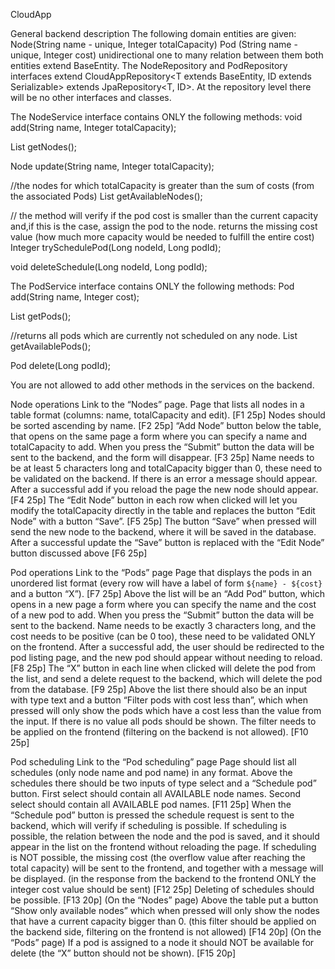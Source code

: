 CloudApp

General backend description
The following domain entities are given:
Node(String name - unique, Integer totalCapacity)
Pod (String name - unique, Integer cost) 
unidirectional one to many relation between them
both entities extend BaseEntity.
The NodeRepository and PodRepository interfaces extend 
CloudAppRepository<T extends BaseEntity<ID>, ID extends Serializable> extends JpaRepository<T, ID>.
At the repository level there will be no other interfaces and classes.

The NodeService interface contains ONLY the following methods:
	void add(String name, Integer totalCapacity);

List<Node> getNodes();

Node update(String name, Integer totalCapacity);

//the nodes for which totalCapacity is greater than the sum of costs (from the associated Pods) 
List<Node> getAvailableNodes();

// the method will verify if the pod cost is smaller than the current capacity and,if this is the case, assign the pod to the node. returns the missing cost value (how much more capacity would be needed to fulfill the entire cost)
Integer trySchedulePod(Long nodeId, Long podId); 

void deleteSchedule(Long nodeId, Long podId);

The PodService interface contains ONLY the following methods:
Pod add(String name, Integer cost);

List<Pod> getPods();

//returns all pods which are currently not scheduled on any node.
List<Pod> getAvailablePods();

Pod delete(Long podId);

You are not allowed to add other methods in the services on the backend.


Node operations
Link to the “Nodes” page. 
Page that lists all nodes in a table format (columns: name, totalCapacity and edit). [F1 25p]
Nodes should be sorted ascending by name. [F2 25p]
“Add Node” button below the table, that opens on the same page a form where you can specify a name and totalCapacity to add. 
When you press the “Submit” button the data will be sent to the backend, and the form will disappear. [F3 25p]
Name needs to be at least 5 characters long and totalCapacity bigger than 0, these need to be validated on the backend. If there is an error a message should appear. 
After a successful add if you reload the page the new node should appear. [F4 25p]
The “Edit Node” button in each row when clicked will let you modify the totalCapacity directly in the table and replaces the button “Edit Node” with a button “Save”. [F5 25p]
The button “Save” when pressed will send the new node to the backend, where it will be saved in the database. After a successful update the “Save” button is replaced with the “Edit Node” button discussed above [F6 25p]

Pod operations
Link to the “Pods” page
Page that displays the pods in an unordered list format (every row will have a label of form `${name} - ${cost}` and a button “X”). [F7 25p]
Above the list will be an “Add Pod” button, which opens in a new page a form where you can specify the name and the cost of a new pod to add.
When you press the “Submit” button the data will be sent to the backend.
Name needs to be exactly 3 characters long, and the cost needs to be positive (can be 0 too), these need to be validated ONLY on the frontend.
After a successful add, the user should be redirected to the pod listing page, and the new pod should appear without needing to reload. [F8 25p]
The “X” button in each line when clicked will delete the pod from the list, and send a delete request to the backend, which will delete the pod from the database. [F9 25p]
Above the list there should also be an input with type text and a button “Filter pods with cost less than”, which when pressed will only show the pods which have a cost less than the value from the input. If there is no value all pods should be shown. The filter needs to be applied on the frontend (filtering on the backend is not allowed). [F10 25p]



Pod scheduling
Link to the “Pod scheduling” page
Page should list all schedules (only node name and pod name) in any format.
Above the schedules there should be two inputs of type select and a “Schedule pod” button.
First select should contain all AVAILABLE node names.
Second select should contain all AVAILABLE pod names. [F11 25p]
When the “Schedule pod” button is pressed the schedule request is sent to the backend, which will verify if scheduling is possible.
If scheduling is possible, the relation between the node and the pod is saved, and it should appear in the list on the frontend without reloading the page.
If scheduling is NOT possible, the missing cost (the overflow value after reaching the total capacity) will be sent to the frontend, and together with a message will be displayed. (in the response from the backend to the frontend ONLY the integer cost value should be sent) [F12 25p]
Deleting of schedules should be possible. [F13 20p]
(On the “Nodes” page) Above the table put a button “Show only available nodes” which when pressed will only show the nodes that have a current capacity bigger than 0. (this filter should be applied on the backend side, filtering on the frontend is not allowed) [F14 20p]
(On the “Pods” page) If a pod is assigned to a node it should NOT be available for delete (the “X” button should not be shown). [F15 20p]
